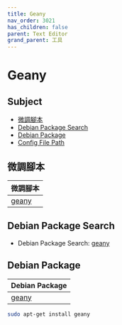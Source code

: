```yaml
---
title: Geany
nav_order: 3021
has_children: false
parent: Text Editor
grand_parent: 工具
---
```



# Geany


## Subject

* [微調腳本](#微調腳本)
* [Debian Package Search](#debian-package-search)
* [Debian Package](#debian-package)
* [Config File Path](#config-file-path)


## 微調腳本

| 微調腳本 |
| --- |
| [geany](https://github.com/samwhelp/debian-adjustment/tree/main/prototype/tool/geany) |


## Debian Package Search

* Debian Package Search: [geany](https://packages.debian.org/search?searchon=names&keywords=geany)


## Debian Package

| Debian Package |
| --- |
| [geany](https://packages.debian.org/stable/geany) |

``` sh
sudo apt-get install geany
```
